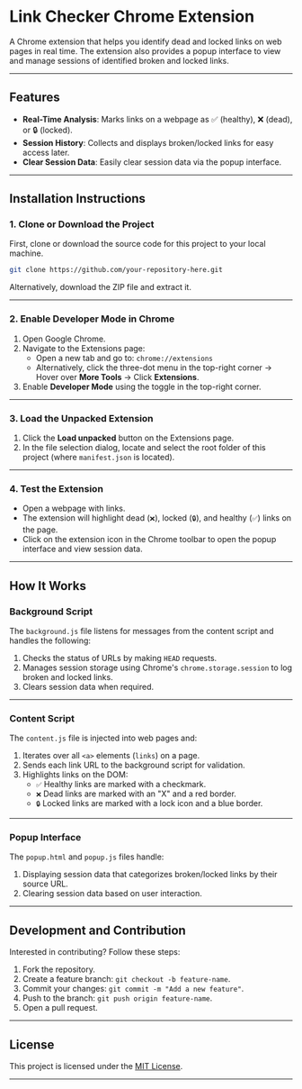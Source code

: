 # Link Checker Chrome Extension

A Chrome extension that helps you identify dead and locked links on web pages in real time. The extension also provides a popup interface to view and manage sessions of identified broken and locked links.

---

## Features
- **Real-Time Analysis**: Marks links on a webpage as ✅ (healthy), ❌ (dead), or 🔒 (locked).
- **Session History**: Collects and displays broken/locked links for easy access later.
- **Clear Session Data**: Easily clear session data via the popup interface.

---

## Installation Instructions

### 1. Clone or Download the Project
First, clone or download the source code for this project to your local machine.

```bash
git clone https://github.com/your-repository-here.git
```

Alternatively, download the ZIP file and extract it.

---

### 2. Enable Developer Mode in Chrome
1. Open Google Chrome.
2. Navigate to the Extensions page:
   - Open a new tab and go to: `chrome://extensions`
   - Alternatively, click the three-dot menu in the top-right corner → Hover over **More Tools** → Click **Extensions**.
3. Enable **Developer Mode** using the toggle in the top-right corner.

---

### 3. Load the Unpacked Extension
1. Click the **Load unpacked** button on the Extensions page.
2. In the file selection dialog, locate and select the root folder of this project (where `manifest.json` is located).

---

### 4. Test the Extension
- Open a webpage with links.
- The extension will highlight dead (`❌`), locked (`🔒`), and healthy (`✅`) links on the page.
- Click on the extension icon in the Chrome toolbar to open the popup interface and view session data.

---

## How It Works
### **Background Script**
The `background.js` file listens for messages from the content script and handles the following:
1. Checks the status of URLs by making `HEAD` requests.
2. Manages session storage using Chrome's `chrome.storage.session` to log broken and locked links.
3. Clears session data when required.

---

### **Content Script**
The `content.js` file is injected into web pages and:
1. Iterates over all `<a>` elements (`links`) on a page.
2. Sends each link URL to the background script for validation.
3. Highlights links on the DOM:
   - `✅` Healthy links are marked with a checkmark.
   - `❌` Dead links are marked with an "X" and a red border.
   - `🔒` Locked links are marked with a lock icon and a blue border.

---

### **Popup Interface**
The `popup.html` and `popup.js` files handle:
1. Displaying session data that categorizes broken/locked links by their source URL.
2. Clearing session data based on user interaction.

---

## Development and Contribution
Interested in contributing? Follow these steps:
1. Fork the repository.
2. Create a feature branch: `git checkout -b feature-name`.
3. Commit your changes: `git commit -m "Add a new feature"`.
4. Push to the branch: `git push origin feature-name`.
5. Open a pull request.

---

## License
This project is licensed under the [MIT License](https://en.wikipedia.org/wiki/MIT_License).

---